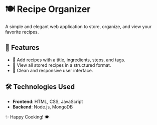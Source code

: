 # 🍽️ Recipe Organizer

A simple and elegant web application to store, organize, and view your favorite recipes.

## 🌟 Features
- 📝 Add recipes with a title, ingredients, steps, and tags.
- 📖 View all stored recipes in a structured format.
- 🎨 Clean and responsive user interface.

## 🛠️ Technologies Used
- **Frontend**: HTML, CSS, JavaScript
- **Backend**: Node.js, MongoDB

✨ Happy Cooking! 🍽️
